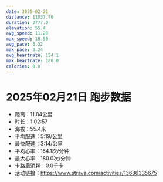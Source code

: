```yaml
---
date: 2025-02-21
distance: 11837.70
duration: 3777.0
elevation: 55.4
avg_speed: 11.28
max_speed: 18.50
avg_pace: 5.32
max_pace: 3.24
avg_heartrate: 154.1
max_heartrate: 180.0
calories: 0.0
---
```


# 2025年02月21日 跑步数据

- 距离：11.84公里
- 时长：1:02:57
- 海拔：55.4米
- 平均配速：5:19/公里
- 最快配速：3:14/公里
- 平均心率：154.1次/分钟
- 最大心率：180.0次/分钟
- 卡路里消耗：0.0千卡
- 活动链接：https://www.strava.com/activities/13686335675

